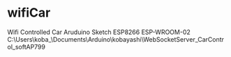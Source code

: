# wifiCar
Wifi Controlled Car Aruduino Sketch
ESP8266 ESP-WROOM-02
C:\Users\koba_\Documents\Arduino\kobayashi\WebSocketServer_CarControl_softAP799
